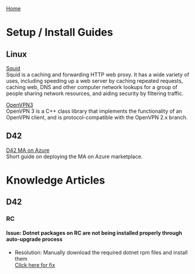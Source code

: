 [Home](https://mw-94.github.io/NGAKA/)
# Setup / Install Guides
## Linux
[Squid](docs-md/Squid.md)\
Squid is a caching and forwarding HTTP web proxy. It has a wide variety of uses, including speeding up a web server by caching repeated requests, caching web, DNS and other computer network lookups for a group of people sharing network resources, and aiding security by filtering traffic.

[OpenVPN3](docs-md/OpenVPN3)\
OpenVPN 3 is a C++ class library that implements the functionality of an OpenVPN client, and is protocol-compatible with the OpenVPN 2.x branch.

## D42
[D42 MA on Azure](docs-md/D42MA-Azure.md)\
Short guide on deploying the MA on Azure marketplace.
# Knowledge Articles
## D42
### RC
#### Issue: Dotnet packages on RC are not being installed properly through auto-upgrade process
- Resolution: Manually download the required dotnet rpm files and install them\
[Click here for fix](docs-md/Fix_RC_Dotnet)
